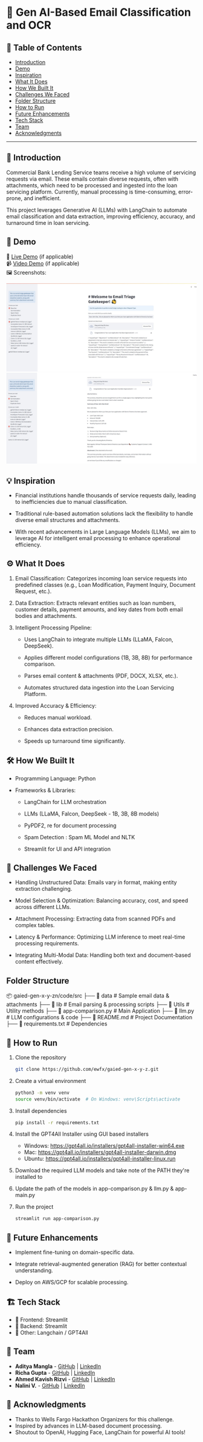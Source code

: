 # 🚀 Gen AI-Based Email Classification and OCR

## 📌 Table of Contents
- [Introduction](#introduction)
- [Demo](#demo)
- [Inspiration](#inspiration)
- [What It Does](#what-it-does)
- [How We Built It](#how-we-built-it)
- [Challenges We Faced](#challenges-we-faced)
- [Folder Structure](#folder-structure)
- [How to Run](#how-to-run)
- [Future Enhancements](#future-enhancements)
- [Tech Stack](#tech-stack)
- [Team](#team)
- [Acknowledgments](#acknowledgments)

---

## 🎯 Introduction
Commercial Bank Lending Service teams receive a high volume of servicing requests via email. These emails contain diverse requests, often with attachments, which need to be processed and ingested into the loan servicing platform. Currently, manual processing is time-consuming, error-prone, and inefficient.

This project leverages Generative AI (LLMs) with LangChain to automate email classification and data extraction, improving efficiency, accuracy, and turnaround time in loan servicing.

## 🎥 Demo
🔗 [Live Demo](#) (if applicable)  
📹 [Video Demo](#) (if applicable)  
🖼️ Screenshots:

![Screenshot 1](artifacts/screenshots/ss1.jpg)
![Screenshot 1](artifacts/screenshots/ss2.jpg)

## 💡 Inspiration
- Financial institutions handle thousands of service requests daily, leading to inefficiencies due to manual classification.

- Traditional rule-based automation solutions lack the flexibility to handle diverse email structures and attachments.

- With recent advancements in Large Language Models (LLMs), we aim to leverage AI for intelligent email processing to enhance operational efficiency.

## ⚙️ What It Does
1. Email Classification: Categorizes incoming loan service requests into predefined classes (e.g., Loan Modification, Payment Inquiry, Document Request, etc.).

2. Data Extraction: Extracts relevant entities such as loan numbers, customer details, payment amounts, and key dates from both email bodies and attachments.

3. Intelligent Processing Pipeline:
   - Uses LangChain to integrate multiple LLMs (LLaMA, Falcon, DeepSeek).

   - Applies different model configurations (1B, 3B, 8B) for performance comparison.

   - Parses email content & attachments (PDF, DOCX, XLSX, etc.).

   - Automates structured data ingestion into the Loan Servicing Platform.

4. Improved Accuracy & Efficiency:

   - Reduces manual workload.

   - Enhances data extraction precision.

   - Speeds up turnaround time significantly.

## 🛠️ How We Built It
- Programming Language: Python

- Frameworks & Libraries:

   - LangChain for LLM orchestration

   - LLMs (LLaMA, Falcon, DeepSeek - 1B, 3B, 8B models)

   - PyPDF2, re for document processing

   - Spam Detection : Spam ML Model and NLTK

   - Streamlit for UI and API integration

## 🚧 Challenges We Faced
- Handling Unstructured Data: Emails vary in format, making entity extraction challenging.

- Model Selection & Optimization: Balancing accuracy, cost, and speed across different LLMs.

- Attachment Processing: Extracting data from scanned PDFs and complex tables.

- Latency & Performance: Optimizing LLM inference to meet real-time processing requirements.

- Integrating Multi-Modal Data: Handling both text and document-based content effectively.

## Folder Structure
📦 gaied-gen-x-y-zn/code/src
├── 📂 data                    # Sample email data & attachments
├── 📂 lib                     # Email parsing & processing scripts
├── 📂 Utils                   # Utility methods
├── 📜 app-comparison.py       # Main Application
├── 📜 llm.py                  # LLM configurations & code
├── 📜 README.md               # Project Documentation
├── 📜 requirements.txt        # Dependencies


## 🏃 How to Run
1. Clone the repository  
   ```sh
   git clone https://github.com/ewfx/gaied-gen-x-y-z.git
   ```
2. Create a virtual environment
   ```sh
   python3 -m venv venv
   source venv/bin/activate  # On Windows: venv\Scripts\activate
   ```
3. Install dependencies  
   ```sh
   pip install -r requirements.txt
   ```
4. Install the GPT4All Installer using GUI based installers
   - Windows: https://gpt4all.io/installers/gpt4all-installer-win64.exe
   - Mac: https://gpt4all.io/installers/gpt4all-installer-darwin.dmg
   - Ubuntu: https://gpt4all.io/installers/gpt4all-installer-linux.run

5. Download the required LLM models and take note of the PATH they're installed to
6. Update the path of the models in app-comparison.py & llm.py & app-main.py
7. Run the project  
   ```sh
   streamlit run app-comparison.py
   ```

## 📌 Future Enhancements

   - Implement fine-tuning on domain-specific data.

   - Integrate retrieval-augmented generation (RAG) for better contextual understanding.

   - Deploy on AWS/GCP for scalable processing.

## 🏗️ Tech Stack
- 🔹 Frontend: Streamlit
- 🔹 Backend: Streamlit
- 🔹 Other: Langchain / GPT4All


## 👥 Team
- **Aditya Mangla** - [GitHub](https://github.com/aadimangla) | [LinkedIn](https://www.linkedin.com/in/aadimangla/)
- **Richa Gupta** - [GitHub](#) | [LinkedIn](#)
- **Ahmed Kavish Rizvi** - [GitHub](https://github.com/uchiharizvi) | [LinkedIn](https://www.linkedin.com/in/kavishrizvi)
- **Nalini V.** - [GitHub](#) | [LinkedIn](#)

## 🌟 Acknowledgments
   - Thanks to Wells Fargo Hackathon Organizers for this challenge.
   - Inspired by advances in LLM-based document processing.
   - Shoutout to OpenAI, Hugging Face, LangChain for powerful AI tools!
